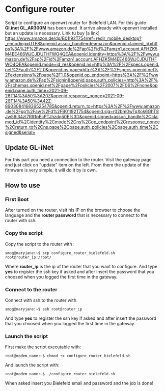 # Configure router
Script to configure an openwrt router for Bielefeld LAN. For this guide **Gl.inet GL_AR300M** has been used.
It arrive already with openwrt installed but an update is necessary.
Link tu buy [a link] https://www.amazon.de/dp/B01I92T754/ref=redir_mobile_desktop?_encoding=UTF8&openid.assoc_handle=deamazon&openid.claimed_id=https%3A%2F%2Fwww.amazon.de%2Fap%2Fid%2Famzn1.account.AFHZK5M4EE466WJCJDUTHFWO4QEA&openid.identity=https%3A%2F%2Fwww.amazon.de%2Fap%2Fid%2Famzn1.account.AFHZK5M4EE466WJCJDUTHFWO4QEA&openid.mode=id_res&openid.ns=http%3A%2F%2Fspecs.openid.net%2Fauth%2F2.0&openid.ns.pape=http%3A%2F%2Fspecs.openid.net%2Fextensions%2Fpape%2F1.0&openid.op_endpoint=https%3A%2F%2Fwww.amazon.de%2Fap%2Fsignin&openid.pape.auth_policies=http%3A%2F%2Fschemas.openid.net%2Fpape%2Fpolicies%2F2007%2F06%2Fnone&openid.pape.auth_time=2021-09-26T14%3A50%3A20Z&openid.response_nonce=2021-09-26T14%3A50%3A42Z-8903084168365254785&openid.return_to=https%3A%2F%2Fwww.amazon.de%2Fgp%2Faw%2Fd%2FB01I92T754&openid.sig=r02bm0wTqXok6GhT8Jw59i34zt7R91pEcPTJhzdq50E%3D&openid.signed=assoc_handle%2Cclaimed_id%2Cidentity%2Cmode%2Cns%2Cop_endpoint%2Cresponse_nonce%2Creturn_to%2Cns.pape%2Cpape.auth_policies%2Cpape.auth_time%2Csigned&serial=

## Update GL-iNet
For this part you need a connection to the router. Visit the gateway page and just click on "update" item on the left. 
From there the update of the firmware is very simple, it will do it by is own.


## How to use

### First Boot

After turned on the router, visit his IP on the browser to choose the language and the **router password** that is necessary to connect to the router with ssh.

### Copy the script

Copy the script to the router with :

```console
smog@maryjane:~$ scp configure_router_bielefeld.sh root@router_ip:/root/
```
Where **router_ip** is the ip of the router that you want to configure.
And type **yes** to register the ssh key if asked and after insert the password that you choosed when you logged the first time in the gateway.

### Connect to the router

Connect with ssh to the router with:

```console
smog@maryjane:~$ ssh root@router_ip
```

And type **yes** to register the ssh key if asked and after insert the password that you choosed when you logged the first time in the gateway.

### Launch the script

First make the script executable with:

```console
root@modem_name:~$ chmod +x configure_router_bielefeld.sh
```

And launch the script with:

```console
root@modem_name:~$ ./configure_router_bielefeld.sh
```

When asked insert you Bielefeld email and password and the job is done!

